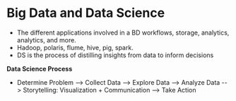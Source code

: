 # Big Data and Data Science
- The different applications involved in a BD workflows, storage, analytics, analytics, and more.
- Hadoop, polaris, flume, hive, pig, spark.
- DS is the process of distilling insights from data to inform decisions

**Data Science Process**
- Determine Problem --> Collect Data --> Explore Data --> Analyze Data --> Storytelling: Visualization + Communication --> Take Action